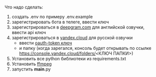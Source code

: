 Что надо сделать:

1. создать .env по примеру .env.example
2. зарегистрировать бота в телеге, ввести ключ
3. зарегистрироваться в [deepgram.com](https://deepgram.com) для английской озвучки, ввести api ключ
4. зарегистрироваться в [yandex.cloud](https://yandex.cloud) для русской озвучки
    - ввести [oauth-token ключ](https://yandex.cloud/ru/docs/iam/concepts/authorization/oauth-token)
    - и папку (когда зарегался, консоль будет открывать по ссылке https://console.yandex.cloud/folders/<КЛЮЧ ПАПКИ>)
5. Установить все python библиотеки из requirements.txt
6. Установить [ffmpeg](https://www.ffmpeg.org/)
7. запустить __main__.py
